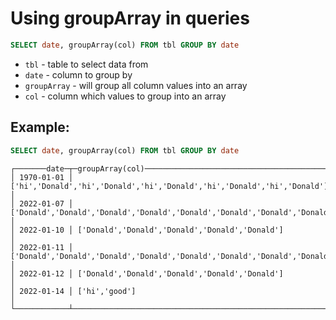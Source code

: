 # Using groupArray in queries

```sql
SELECT date, groupArray(col) FROM tbl GROUP BY date
```

- `tbl` - table to select data from
- `date` - column to group by
- `groupArray` - will group all column values into an array
- `col` - column which values to group into an array

## Example: 
```sql
SELECT date, groupArray(col) FROM tbl GROUP BY date
```
```
┌───────date─┬─groupArray(col)─────────────────────────────────────────────────────────────────────────────┐
│ 1970-01-01 │ ['hi','Donald','hi','Donald','hi','Donald','hi','Donald','hi','Donald']                     │
│ 2022-01-07 │ ['Donald','Donald','Donald','Donald','Donald','Donald','Donald','Donald','Donald','Donald'] │
│ 2022-01-10 │ ['Donald','Donald','Donald','Donald','Donald']                                              │
│ 2022-01-11 │ ['Donald','Donald','Donald','Donald','Donald','Donald','Donald','Donald','Donald','Donald'] │
│ 2022-01-12 │ ['Donald','Donald','Donald','Donald','Donald']                                              │
│ 2022-01-14 │ ['hi','good']                                                                               │
└────────────┴─────────────────────────────────────────────────────────────────────────────────────────────┘

```

